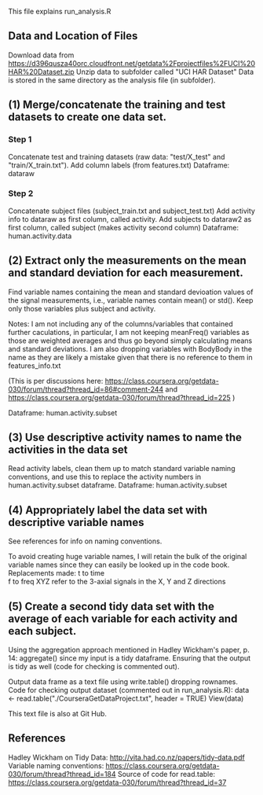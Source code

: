 This file explains run_analysis.R

## Data and Location of Files
Download data from https://d396qusza40orc.cloudfront.net/getdata%2Fprojectfiles%2FUCI%20HAR%20Dataset.zip
Unzip data to subfolder called "UCI HAR Dataset"
Data is stored in the same directory as the analysis file (in subfolder).

## (1) Merge/concatenate the training and test datasets to create one data set.
### Step 1
Concatenate test and training datasets (raw data: "test/X_test" and "train/X_train.txt"). 
Add column labels (from features.txt)
Dataframe: dataraw

### Step 2
Concatenate subject files (subject_train.txt and subject_test.txt)
Add activity info to dataraw as first column, called activity.
Add subjects to dataraw2 as first column, called subject (makes activity second column)
Dataframe: human.activity.data

## (2) Extract only the measurements on the mean and standard deviation for each measurement.
Find variable names containing the mean and standard devioation values of the signal measurements, i.e., variable names contain mean() or std(). Keep only those variables plus subject and activity. 

Notes: I am not including any of the columns/variables that contained further caculations, in particular, I am not keeping meanFreq() variables as those are weighted averages and thus go beyond simply calculating means and standard deviations. I am also dropping variables with BodyBody in the name as they are likely a mistake given that there is no reference to them in features_info.txt

(This is per discussions here: https://class.coursera.org/getdata-030/forum/thread?thread_id=86#comment-244 and https://class.coursera.org/getdata-030/forum/thread?thread_id=225 )

Dataframe: human.activity.subset

## (3) Use descriptive activity names to name the activities in the data set
Read activity labels, clean them up to match standard variable naming conventions, and use this to replace the activity numbers in human.activity.subset dataframe. 
Dataframe: human.activity.subset

## (4) Appropriately label the data set with descriptive variable names
See references for info on naming conventions.

To avoid creating huge variable names, I will retain the bulk of the original variable names since they can easily be looked up in the code book. 
Replacements made: 
  t to time  
  f to freq 
  XYZ refer to the 3-axial signals in the X, Y and Z directions

## (5) Create a second tidy data set with the average of each variable for each activity and each subject.                                          
Using the aggregation approach mentioned in Hadley Wickham's paper, p. 14: aggregate() since my input is a tidy dataframe. Ensuring that the output is tidy as well (code for checking is commented out).

Output data frame as a text file using write.table() dropping rownames. 
Code for checking output dataset (commented out in run_analysis.R):
  data <- read.table("./CourseraGetDataProject.txt", header = TRUE) 
  View(data)

This text file is also at Git Hub. 


## References
Hadley Wickham on Tidy Data: http://vita.had.co.nz/papers/tidy-data.pdf
Variable naming conventions: https://class.coursera.org/getdata-030/forum/thread?thread_id=184
Source of code for read.table: https://class.coursera.org/getdata-030/forum/thread?thread_id=37


